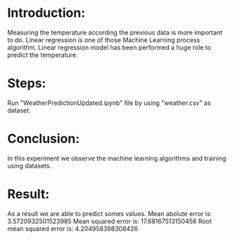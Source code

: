 
# Introduction:
Measuring the temperature according the previous data is more important to do. Linear regression is one of those Machine Learning process algorithm. Linear regression model has been performed a huge role to predict the temperature.

# Steps:
Run "WeatherPredictionUpdated.ipynb" file by using "weather.csv" as dataset.

# Conclusion:
In this experiment we observe the machine learning algorithms and training using datasets.

# Result:
As a result we are able to predict somes values.
Mean abolute error is: 3.5720932501523985
Mean squared error is: 17.68167513150456
Root mean squared error is: 4.204958398308426
